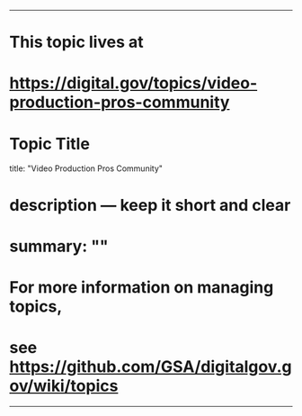 
---
# This topic lives at
# https://digital.gov/topics/video-production-pros-community

# Topic Title
title: "Video Production Pros Community"

# description — keep it short and clear
# summary: ""


# For more information on managing topics,
# see https://github.com/GSA/digitalgov.gov/wiki/topics
---